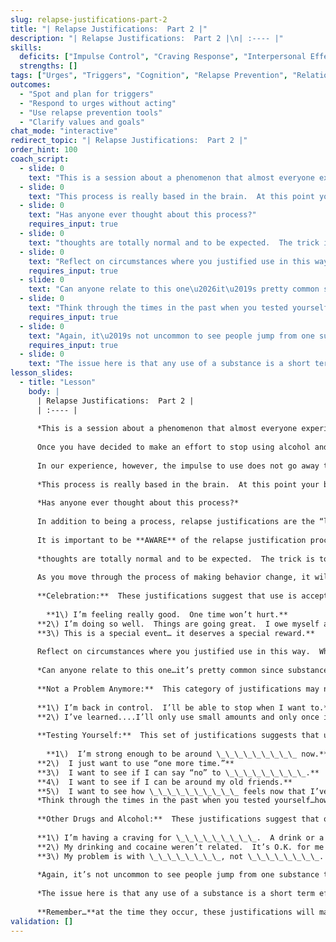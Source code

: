 ```yaml
---
slug: relapse-justifications-part-2
title: "| Relapse Justifications:  Part 2 |"
description: "| Relapse Justifications:  Part 2 |\n| :---- |"
skills:
  deficits: ["Impulse Control", "Craving Response", "Interpersonal Effectiveness", "Values Clarification"]
  strengths: []
tags: ["Urges", "Triggers", "Cognition", "Relapse Prevention", "Relationships"]
outcomes:
  - "Spot and plan for triggers"
  - "Respond to urges without acting"
  - "Use relapse prevention tools"
  - "Clarify values and goals"
chat_mode: "interactive"
redirect_topic: "| Relapse Justifications:  Part 2 |"
order_hint: 100
coach_script:
  - slide: 0
    text: "This is a session about a phenomenon that almost everyone experiences, they just don\u2019t realize what it is\u2026and they don\u2019t realize how it adversely affects their ability to reach their goals.  While we go through this session, keep in mind that this process happens for all behavioral change\u2026everything from substance use to staying on a diet and going to the gym. It\u2019s about the ways that we talk ourselves out of making change."
  - slide: 0
    text: "This process is really based in the brain.  At this point your brain has been exposed to a chemical\u2026or chemicals that it has gotten used to\u2026.and possibly dependent upon.  When you remove the chemical\u2026the receptors in your brain that were being affected get agitated for a period of time\u2026and they create physical and psychological discomforts until they get used to not having the chemical that has been affecting them.   Before they get used to it though\u2026they can create a drive to use that is often quite difficult to tolerate.   Your rational brain is only trying to help by finding ways to explain things away so that returning to use (giving your brain the chemical it is used to) makes sense\u2026and the discomfort will go away."
  - slide: 0
    text: "Has anyone ever thought about this process?"
    requires_input: true
  - slide: 0
    text: "thoughts are totally normal and to be expected.  The trick is to keep them \u201cfleeting\u201d thoughts...in other words not attending to them very long.  The more attention you pay to them\u2026the more you dwell on them\u2026the more they will seem to make sense."
  - slide: 0
    text: "Reflect on circumstances where you justified use in this way.  What was the result of the \u201ccelebrating\u201d?   Did things keep going well after celebrating?  Did it actually feel like celebrating?"
    requires_input: true
  - slide: 0
    text: "Can anyone relate to this one\u2026it\u2019s pretty common since substances often enhance experiences\u2026they are often linked to celebratory events as people feeling good often want to feel even better.  It can be a hard one to talk yourself out of so it is important to think through whether or not making the decision to use at celebrations has really made things better or not in the past."
  - slide: 0
    text: "Think through the times in the past when you tested yourself\u2026how did it work out?"
    requires_input: true
  - slide: 0
    text: "Again, it\u2019s not uncommon to see people jump from one substance to another\u2026has anyone tried to give up one thing only to find themselves dependent on something else?"
    requires_input: true
  - slide: 0
    text: "The issue here is that any use of a substance is a short term effect that will eventually stop working as your tolerance grows\u2026learning to tolerate your feelings, learning to do things differently requires that you resist the urge to simply use another substance."
lesson_slides:
  - title: "Lesson"
    body: |
      | Relapse Justifications:  Part 2 |
      | :---- |
      
      *This is a session about a phenomenon that almost everyone experiences, they just don’t realize what it is…and they don’t realize how it adversely affects their ability to reach their goals.  While we go through this session, keep in mind that this process happens for all behavioral change…everything from substance use to staying on a diet and going to the gym. It’s about the ways that we talk ourselves out of making change.*
      
      Once you have decided to make an effort to stop using alcohol and other drugs, using these substances simply *“because* *I feel like it”* often becomes more difficult. The impulse to use runs into conflict with the decision you have made not to use. With structure and assistance, you can win this struggle and avoid lapsing.
      
      In our experience, however, the impulse to use does not go away that easily, and generates a *process* called ***relapse*** ***justification***. The relapse justification process is an attempt by your “rational brain” to make sense of the very powerful messages it gets from your “primitive brain” urging you to use. As you are pushed by these impulses toward use (through cravings and triggers), the rational brain attempts to provide a *logical explanation* to justify a return to old behaviors. That is, your brain starts to come up with reasons why it may make sense to use a substance. The relapse justification process also includes a *shutting out of information* that could prevent a lapse, with people experiencing a sense that they “just got locked into the thought of using.”
      
      *This process is really based in the brain.  At this point your brain has been exposed to a chemical…or chemicals that it has gotten used to….and possibly dependent upon.  When you remove the chemical…the receptors in your brain that were being affected get agitated for a period of time…and they create physical and psychological discomforts until they get used to not having the chemical that has been affecting them.   Before they get used to it though…they can create a drive to use that is often quite difficult to tolerate.   Your rational brain is only trying to help by finding ways to explain things away so that returning to use (giving your brain the chemical it is used to) makes sense…and the discomfort will go away.* 
      
      *Has anyone ever thought about this process?*
      
      In addition to being a process, relapse justifications are the “logical” reasons to use that come into your mind. While these reasons typically do not hold up under closer inspection (sometimes after a lapse), they are powerful and compelling when cravings have been activated.  
      
      It is important to be **AWARE** of the relapse justification process *before it occurs*. This awareness includes: (a) knowing that justifications to use will occur and (b) becoming familiar with the justifications themselves. Optimally, at the earliest moment a justification is considered, you will come to recognize it as a justification and dismiss it.  If you wait too long you may close off your mind to thoughts and information that could help you redirect your thinking and behavior.  The more time elapses in this process, the more compelling the “reasons” to return to old behavior can become…often taking on a life of their own. 
      
      *thoughts are totally normal and to be expected.  The trick is to keep them “fleeting” thoughts...in other words not attending to them very long.  The more attention you pay to them…the more you dwell on them…the more they will seem to make sense.*
      
      As you move through the process of making behavior change, it will be helpful to recall justifications that were most convincing to you in the past. Again, recognizing justifications and examining their true nature ahead of time gives you a big advantage when they enter your mind. The following list of relapse justifications is designed to help you identify those that were the most convincing in the past. Identify justifications that sound most familiar, and try to recall the circumstances in which they occurred. Remember, in the future, you may have to react quickly when a justification enters your mind.
      
      **Celebration:**  These justifications suggest that use is acceptable for special occasions or when things are going very well.  
      
      	**1\) I’m feeling really good.  One time won’t hurt.**  
      **2\) I’m doing so well.  Things are going great.  I owe myself a reward.**  
      **3\) This is a special event… it deserves a special reward.**
      
      Reflect on circumstances where you justified use in this way.  What was the result of the “celebrating”?   Did things keep going well after celebrating?  Did it actually feel like celebrating?
      
      *Can anyone relate to this one…it’s pretty common since substances often enhance experiences…they are often linked to celebratory events as people feeling good often want to feel even better.  It can be a hard one to talk yourself out of so it is important to think through whether or not making the decision to use at celebrations has really made things better or not in the past.*
      
      **Not a Problem Anymore:**  This category of justifications may not have been significant prior to your decision to enter treatment. They are extremely dangerous, however, after a period of abstinence or success at reaching moderation goals.  If you have been successful at reaching your substance use goals in the past, recall what happened after you returned to old patterns. If this is your first period of significant change, it is important to understand the likelihood of returning to problematic patterns if you resume use, and be ready to reject justifications suggesting otherwise.  
      	  
      **1\) I’m back in control.  I’ll be able to stop when I want to.**  
      **2\) I’ve learned....I’ll only use small amounts and only once in awhile.**
      
      **Testing Yourself:**  This set of justifications suggests that using again will not lead to re-addiction or that you merely want to see if you can handle certain situations. Remember, the justification appears to make sense for a moment. The real reason for using is to get the drug into your brain, and the result of this could well be loss of control and re-addiction.
      
      	**1\)  I’m strong enough to be around \_\_\_\_\_\_\_\_\_ now.**  
      **2\)  I just want to use “one more time.”**  
      **3\)  I want to see if I can say “no” to \_\_\_\_\_\_\_\_\_.**  
      **4\)  I want to see if I can be around my old friends.**  
      **5\)  I want to see how \_\_\_\_\_\_\_\_\_\_ feels now that I’ve stopped.**  
      *Think through the times in the past when you tested yourself…how did it work out?*
      
      **Other Drugs and Alcohol:**  These justifications suggest that other drug use is not a problem and can even be useful in controlling your “main drug.” One of the shortest routes back to re-addiction to this “main drug” is by way of other drugs and alcohol. Reflect on the role of other drugs and alcohol in prior relapse episodes.
      
      **1\) I’m having a craving for \_\_\_\_\_\_\_\_\_.  A drink or a joint will calm me.**  
      **2\) My drinking and cocaine weren’t related.  It’s O.K. for me to \_\_\_\_\_.**  
      **3\) My problem is with \_\_\_\_\_\_\_\_, not \_\_\_\_\_\_\_\_. Anyway, you can’t give up everything.**
      
      *Again, it’s not uncommon to see people jump from one substance to another…has anyone tried to give up one thing only to find themselves dependent on something else?*
      
      *The issue here is that any use of a substance is a short term effect that will eventually stop working as your tolerance grows…learning to tolerate your feelings, learning to do things differently requires that you resist the urge to simply use another substance.*
      
      **Remember…**at the time they occur, these justifications will make perfect sense. It is important to not dwell on them or entertain them, but instead to challenge them. Since it is difficult to challenge your own thinking, it is often crucial to ask for feedback from people in your support system. It is also very important to review the negative consequences of your use. By recognizing these justifications for what they are (i.e., your rational brain helping your primitive brain justify relapsing in order to decrease craving states), you can protect yourself and maintain a solid connection to your long-term goals.
validation: []
---
```


